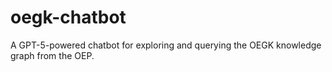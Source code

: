 # oegk-chatbot
A GPT-5-powered chatbot for exploring and querying the OEGK knowledge graph from the OEP.
